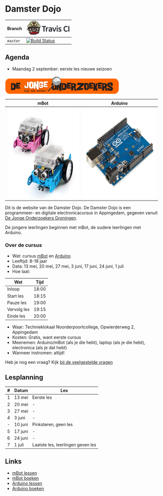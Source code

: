 # Damster Dojo

Branch|[![Travis CI logo](pics/TravisCI.png)](https://travis-ci.org)
---|---
`master`|[![Build Status](https://travis-ci.org/richelbilderbeek/damster_dojo.svg?branch=master)](https://travis-ci.org/richelbilderbeek/damster_dojo)

## Agenda

 * Maandag 2 september: eerste les nieuwe seizoen

![DJOG logo](plaatjes/djog.png)

mBot|Arduino
----|-------
<img src="plaatjes/mbots.jpg" alt="mBots" width="300" height="300">|<img src="plaatjes/arduino.jpg" alt="Arduino" width="300" height="300">

Dit is de website van de Damster Dojo. De Damster Dojo is een 
programmeer- en digitale electronicacursus in Appingedam, gegeven vanuit
[De Jonge Onderzoekers Groningen](https://www.djog.nl).

De jongere leerlingen beginnen met mBot, de oudere leerlingen met Arduino.

### Over de cursus

 * Wat: cursus [mBot](https://github.com/richelbilderbeek/mbot_voor_jonge_tieners)
   en [Arduino](https://github.com/richelbilderbeek/arduino_voor_jonge_tieners)
 * Leeftijd: 8-18 jaar
 * Data: 13 mei, 20 mei, 27 mei, 3 juni, 17 juni, 24 juni, 1 juli
 * Hoe laat: 

Wat         | Tijd
------------|------
Inloop      | 18:00
Start les   | 18:15
Pauze les   | 19:00
Vervolg les | 19:15
Einde les   | 20:00

 * Waar: Technieklokaal Noorderpoortcollege, Opwierderweg 2, Appingedam
 * Kosten: Gratis, want eerste cursus
 * Meenemen: Arduino/mBot (als je die hebt), laptop (als je die hebt), electronica (als je dat hebt)
 * Wanneer instromen: altijd!

Heb je nog een vraag? Kijk [bij de veelgestelde vragen](faq.md)

## Lesplanning

#|Datum|Les
-|---|---
1|13 mei|Eerste les 
2|20 mei|-
3|27 mei|-
4|3 juni|-
-|10 juni|Pinksteren, geen les
5|17 juni|-
6|24 juni|-
7|1 juli|Laatste les, leerlingen geven les

## Links 

 * [mBot lessen](https://github.com/richelbilderbeek/mbot_voor_jonge_tieners/tree/master/hoofdstukken)
 * [mBot boeken](https://github.com/richelbilderbeek/mbot_voor_jonge_tieners/tree/master/boeken)
 * [Arduino lessen](https://github.com/richelbilderbeek/arduino_voor_jonge_tieners/tree/master/hoofdstukken)
 * [Arduino boeken](https://github.com/richelbilderbeek/arduino_voor_jonge_tieners/tree/master/boeken)
